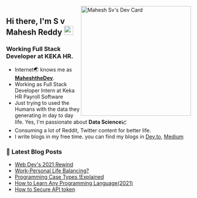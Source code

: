 
<a href="https://app.daily.dev/MaheshtheDev">
  <img src="https://api.daily.dev/devcards/eea10c8533bf40dc95b8ffd970fda358.png?r=2rk" width="300" alt="Mahesh Sv's Dev Card" align="right"/>
</a>

## Hi there, I'm S v Mahesh Reddy <img src="https://media.giphy.com/media/hvRJCLFzcasrR4ia7z/giphy.gif" width="25px">

### Working Full Stack Developer at KEKA HR.
* Internet🌏 knows me as [**MaheshtheDev**](https://www.google.com/search?q=maheshthedev). 
* Working as Full Stack Developer Intern at Keka HR Payroll Software
* Just trying to used the Humans with the data they generating in day to day life. Yes, I'm passionate about **Data Science📈**
* Consuming a lot of Reddit, Twitter content for better life.
* I write blogs in my free time. you can find my blogs in [Dev.to](https://dev.to/maheshthedev), [Medium](https://medium.com/@maheshthedev)




### 📕 **Latest Blog Posts**
<!-- BLOG-POST-LIST:START -->
- [Web Dev&#39;s 2021 Rewind](https://maheshthedev.hashnode.dev/web-devs-2021-rewind)
- [Work-Personal Life Balancing?](https://maheshthedev.hashnode.dev/work-personal-life-balancing)
- [Programming Case Types !Explained](https://maheshthedev.hashnode.dev/programming-case-types-explained)
- [How to Learn Any Programming Language&lpar;2021&rpar;](https://maheshthedev.hashnode.dev/how-to-learn-any-programming-language2021)
- [How to Secure API token](https://maheshthedev.hashnode.dev/how-to-secure-api-token)
<!-- BLOG-POST-LIST:END -->
